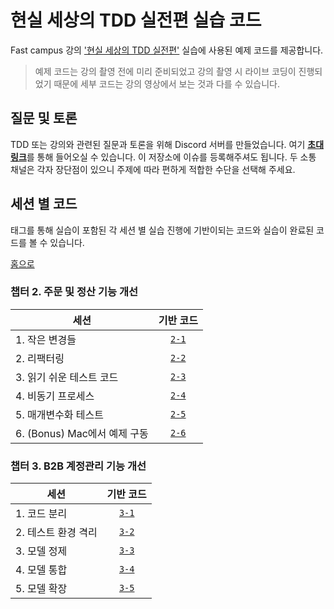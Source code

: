 # 현실 세상의 TDD 실전편 실습 코드

Fast campus 강의 ['현실 세상의 TDD 실전편'](https://fastcampus.co.kr/dev_red_ygw2) 실습에 사용된 예제 코드를 제공합니다.

> 예제 코드는 강의 촬영 전에 미리 준비되었고 강의 촬영 시 라이브 코딩이 진행되었기 때문에 세부 코드는 강의 영상에서 보는 것과 다를 수 있습니다.

## 질문 및 토론

TDD 또는 강의와 관련된 질문과 토론을 위해 Discord 서버를 만들었습니다. 여기 [**초대 링크**](https://discord.gg/NjC9r6kvUz)를 통해 들어오실 수 있습니다. 이 저장소에 이슈를 등록해주셔도 됩니다. 두 소통 채널은 각자 장단점이 있으니 주제에 따라 편하게 적합한 수단을 선택해 주세요.

## 세션 별 코드

태그를 통해 실습이 포함된 각 세션 별 실습 진행에 기반이되는 코드와 실습이 완료된 코드를 볼 수 있습니다.

[홈으로](../../)

### 챕터 2. 주문 및 정산 기능 개선

| 세션 | 기반 코드 |
| - | :-: |
| 1. 작은 변경들 | [`2-1`](../../tree/2-1) |
| 2. 리팩터링 | [`2-2`](../../tree/2-2) |
| 3. 읽기 쉬운 테스트 코드 | [`2-3`](../../tree/2-3) |
| 4. 비동기 프로세스 | [`2-4`](../../tree/2-4) |
| 5. 매개변수화 테스트 | [`2-5`](../../tree/2-5) |
| 6. (Bonus) Mac에서 예제 구동 | [`2-6`](../../tree/2-6) |

### 챕터 3. B2B 계정관리 기능 개선

| 세션 | 기반 코드|
| - | :-: |
| 1. 코드 분리 | [`3-1`](../../tree/3-1) |
| 2. 테스트 환경 격리 | [`3-2`](../../tree/3-2) |
| 3. 모델 정제 | [`3-3`](../../tree/3-3) |
| 4. 모델 통합 | [`3-4`](../../tree/3-4) |
| 5. 모델 확장 | [`3-5`](../../tree/3-5) |
